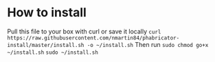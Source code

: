 # How to install
Pull this file to your box with curl or save it locally
`curl https://raw.githubusercontent.com/nmartin84/phabricator-install/master/install.sh -o ~/install.sh`
Then run
`sudo chmod go+x ~/install.sh`
`sudo ~/install.sh`
